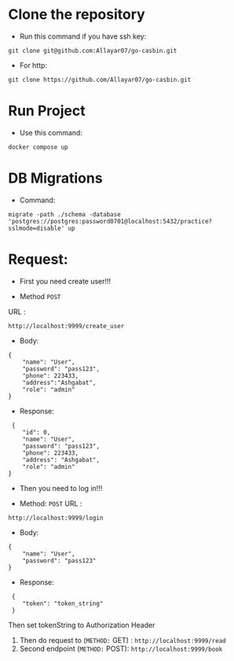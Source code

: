 # Clone the repository
* Run this command if you have ssh key:
```
git clone git@github.com:Allayar07/go-casbin.git
```
* For http:
```
git clone https://github.com/Allayar07/go-casbin.git
```
# Run  Project
* Use this command:
```
docker compose up
```
# DB Migrations 
* Command:
```
migrate -path ./schema -database 'postgres://postgres:password0701@localhost:5432/practice?sslmode=disable' up
```
# Request:
* First you need create user!!!

* Method ```POST```

URL :
```
http://localhost:9999/create_user
```
* Body:
```
{
    "name": "User",
    "password": "pass123",
    "phone": 223433,
    "address":"Ashgabat",
    "role": "admin"
}
```
* Response:

```
 {
	"id": 0,
	"name": "User",
	"password": "pass123",
	"phone": 223433,
	"address": "Ashgabat",
	"role": "admin"
}
```

* Then you need to log in!!!

* Method: ```POST```
URL :
```
http://localhost:9999/login
```
* Body:
```
{
    "name": "User",
    "password": "pass123"
}
```
* Response:

```
 {
    "token": "token_string"
 }
```

Then set tokenString to Authorization Header
1. Then do request to (```METHOD:``` GET) : ```http://localhost:9999/read```
2. Second endpoint (```METHOD:``` POST): ```http://localhost:9999/book```